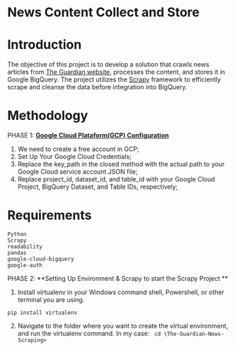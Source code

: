 # **News Content Collect and Store**
# **Introduction**

The objective of this project is to develop a solution that crawls news articles from [The Guardian website](https://www.theguardian.com/au), processes the content, and stores it in Google BigQuery. The project utilizes the [Scrapy](https://scrapy.org/) framework to efficiently scrape and cleanse the data before integration into BigQuery.

# **Methodology**

PHASE 1: **[Google Cloud Plataform(GCP) Configuration](https://cloud.google.com/free)**
1. We need to create a free account in GCP;
2. Set Up Your Google Cloud Credentials;
3. Replace the key_path in the closed method with the actual path to your Google Cloud service account JSON file;
4. Replace project_id, dataset_id, and table_id with your Google Cloud Project, BigQuery Dataset, and Table IDs, respectively;

# **Requirements**
    Python
    Scrapy
    readability
    pandas
    google-cloud-bigquery
    google-auth

PHASE 2:  **Setting Up Environment & Scrapy to start the Scrapy Project **
1. Install virtualenv in your Windows command shell, Powershell, or other terminal you are using.

```
pip install virtualenv
```
2. Navigate to the folder where you want to create the virtual environment, and run the virtualenv command. In my case:
``  cd \The-Guardian-News-Scraping> ``
